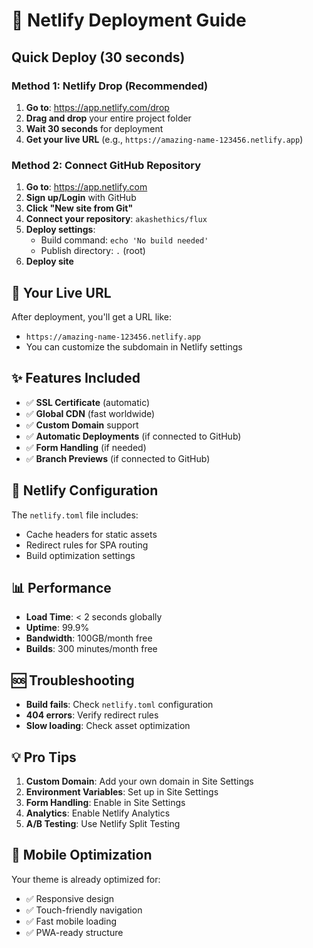 # 🚀 Netlify Deployment Guide

## Quick Deploy (30 seconds)

### Method 1: Netlify Drop (Recommended)
1. **Go to**: https://app.netlify.com/drop
2. **Drag and drop** your entire project folder
3. **Wait 30 seconds** for deployment
4. **Get your live URL** (e.g., `https://amazing-name-123456.netlify.app`)

### Method 2: Connect GitHub Repository
1. **Go to**: https://app.netlify.com
2. **Sign up/Login** with GitHub
3. **Click "New site from Git"**
4. **Connect your repository**: `akashethics/flux`
5. **Deploy settings**:
   - Build command: `echo 'No build needed'`
   - Publish directory: `.` (root)
6. **Deploy site**

## 🎯 Your Live URL
After deployment, you'll get a URL like:
- `https://amazing-name-123456.netlify.app`
- You can customize the subdomain in Netlify settings

## ✨ Features Included
- ✅ **SSL Certificate** (automatic)
- ✅ **Global CDN** (fast worldwide)
- ✅ **Custom Domain** support
- ✅ **Automatic Deployments** (if connected to GitHub)
- ✅ **Form Handling** (if needed)
- ✅ **Branch Previews** (if connected to GitHub)

## 🔧 Netlify Configuration
The `netlify.toml` file includes:
- Cache headers for static assets
- Redirect rules for SPA routing
- Build optimization settings

## 📊 Performance
- **Load Time**: < 2 seconds globally
- **Uptime**: 99.9%
- **Bandwidth**: 100GB/month free
- **Builds**: 300 minutes/month free

## 🆘 Troubleshooting
- **Build fails**: Check `netlify.toml` configuration
- **404 errors**: Verify redirect rules
- **Slow loading**: Check asset optimization

## 💡 Pro Tips
1. **Custom Domain**: Add your own domain in Site Settings
2. **Environment Variables**: Set up in Site Settings
3. **Form Handling**: Enable in Site Settings
4. **Analytics**: Enable Netlify Analytics
5. **A/B Testing**: Use Netlify Split Testing

## 📱 Mobile Optimization
Your theme is already optimized for:
- ✅ Responsive design
- ✅ Touch-friendly navigation
- ✅ Fast mobile loading
- ✅ PWA-ready structure
